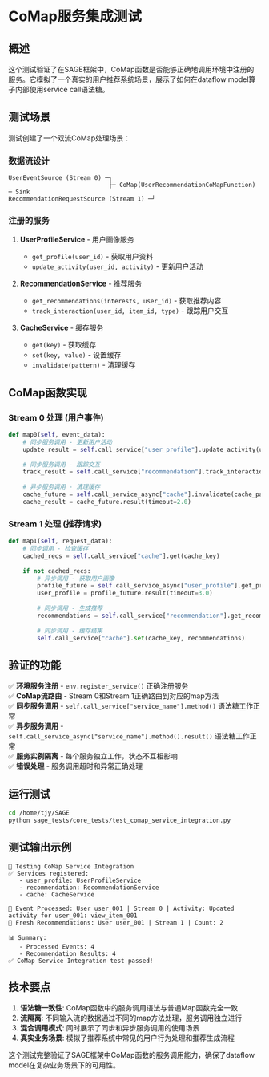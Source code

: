 # CoMap服务集成测试

## 概述

这个测试验证了在SAGE框架中，CoMap函数是否能够正确地调用环境中注册的服务。它模拟了一个真实的用户推荐系统场景，展示了如何在dataflow model算子内部使用service call语法糖。

## 测试场景

测试创建了一个双流CoMap处理场景：

### 数据流设计
```
UserEventSource (Stream 0) ─┐
                            ├─ CoMap(UserRecommendationCoMapFunction) ─ Sink
RecommendationRequestSource (Stream 1) ─┘
```

### 注册的服务
1. **UserProfileService** - 用户画像服务
   - `get_profile(user_id)` - 获取用户资料
   - `update_activity(user_id, activity)` - 更新用户活动

2. **RecommendationService** - 推荐服务  
   - `get_recommendations(interests, user_id)` - 获取推荐内容
   - `track_interaction(user_id, item_id, type)` - 跟踪用户交互

3. **CacheService** - 缓存服务
   - `get(key)` - 获取缓存
   - `set(key, value)` - 设置缓存
   - `invalidate(pattern)` - 清理缓存

## CoMap函数实现

### Stream 0 处理 (用户事件)
```python
def map0(self, event_data):
    # 同步服务调用 - 更新用户活动
    update_result = self.call_service["user_profile"].update_activity(user_id, activity)
    
    # 同步服务调用 - 跟踪交互
    track_result = self.call_service["recommendation"].track_interaction(user_id, item_id, type)
    
    # 异步服务调用 - 清理缓存
    cache_future = self.call_service_async["cache"].invalidate(cache_pattern)
    cache_result = cache_future.result(timeout=2.0)
```

### Stream 1 处理 (推荐请求)
```python
def map1(self, request_data):
    # 同步调用 - 检查缓存
    cached_recs = self.call_service["cache"].get(cache_key)
    
    if not cached_recs:
        # 异步调用 - 获取用户画像
        profile_future = self.call_service_async["user_profile"].get_profile(user_id)
        user_profile = profile_future.result(timeout=3.0)
        
        # 同步调用 - 生成推荐
        recommendations = self.call_service["recommendation"].get_recommendations(interests, user_id)
        
        # 同步调用 - 缓存结果
        self.call_service["cache"].set(cache_key, recommendations)
```

## 验证的功能

✅ **环境服务注册** - `env.register_service()` 正确注册服务  
✅ **CoMap流路由** - Stream 0和Stream 1正确路由到对应的map方法  
✅ **同步服务调用** - `self.call_service["service_name"].method()` 语法糖工作正常  
✅ **异步服务调用** - `self.call_service_async["service_name"].method().result()` 语法糖工作正常  
✅ **服务实例隔离** - 每个服务独立工作，状态不互相影响  
✅ **错误处理** - 服务调用超时和异常正确处理  

## 运行测试

```bash
cd /home/tjy/SAGE
python sage_tests/core_tests/test_comap_service_integration.py
```

## 测试输出示例

```
🚀 Testing CoMap Service Integration
✅ Services registered:
   - user_profile: UserProfileService
   - recommendation: RecommendationService  
   - cache: CacheService

📱 Event Processed: User user_001 | Stream 0 | Activity: Updated activity for user_001: view_item_001
🎯 Fresh Recommendations: User user_001 | Stream 1 | Count: 2

📊 Summary:
   - Processed Events: 4
   - Recommendation Results: 4
✅ CoMap Service Integration test passed!
```

## 技术要点

1. **语法糖一致性**: CoMap函数中的服务调用语法与普通Map函数完全一致 
2. **流隔离**: 不同输入流的数据通过不同的map方法处理，服务调用独立进行
3. **混合调用模式**: 同时展示了同步和异步服务调用的使用场景
4. **真实业务场景**: 模拟了推荐系统中常见的用户行为处理和推荐生成流程

这个测试完整验证了SAGE框架中CoMap函数的服务调用能力，确保了dataflow model在复杂业务场景下的可用性。
